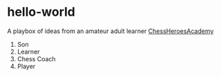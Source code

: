 # hello-world
A playbox of ideas from an amateur adult learner
[ChessHeroesAcademy](bflores65.wixsite.com)
1. Son
2. Learner
3. Chess Coach
4. Player
